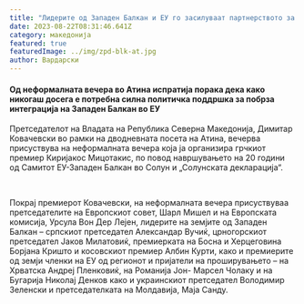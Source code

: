 ```yaml
---
title: "Лидерите од Западен Балкан и ЕУ го засилуваат партнерството за стабилност "
date: 2023-08-22T08:31:46.641Z
category: македонија
featured: true
featuredImage: ../img/zpd-blk-at.jpg
author: Вардарски
---
```

<!--StartFragment-->

#### Од неформалната вечера во Атина испратија порака дека како никогаш досега е потребна силна политичка поддршка за побрза интеграција на Западен Балкан во ЕУ

<!--StartFragment-->

Претседателот на Владата на Република Северна Македонија, Димитар Ковачевски во рамки на дводневната посета на Атина, вечерва присуствува на неформалната вечера која ја организира грчкиот премиер Киријакос Мицотакис, по повод навршувањето на 20 години од Самитот ЕУ-Западен Балкан во Солун и „Солунската декларација“. 

 

Покрај премиерот Ковачевски, на неформалната вечера присуствуваа претседателите на Европскиот совет, Шарл Мишел и на Европската комисија, Урсула Вон Дер Лејен, лидерите на земјите од Западен Балкан – српскиот претседател Александар Вучиќ, црногорскиот претседател Јаков Милатовиќ, премиерката на Босна и Херцеговина Борјана Кришто и косовскиот премиер Албин Курти, како и премиерите од земји членки на ЕУ од регионот и пријатели на проширувањето – на Хрватска Андреј Пленковиќ, на Романија Јон- Марсел Чолаку и на Бугарија Николај Денков како и украинскиот претседател Володимир Зеленски и претседателката на Молдавија, Маја Санду.

<!--EndFragment-->

<!--EndFragment-->